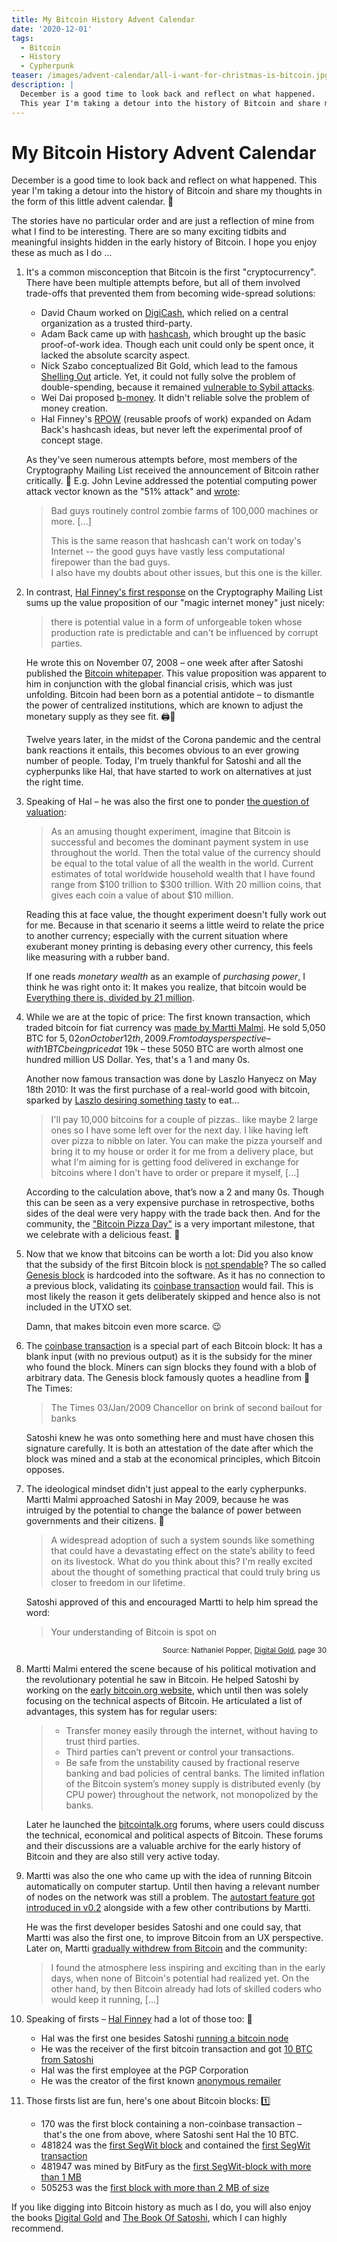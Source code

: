 ```yaml
---
title: My Bitcoin History Advent Calendar
date: '2020-12-01'
tags:
  - Bitcoin
  - History
  - Cypherpunk
teaser: /images/advent-calendar/all-i-want-for-christmas-is-bitcoin.jpg
description: |
  December is a good time to look back and reflect on what happened.
  This year I'm taking a detour into the history of Bitcoin and share my thoughts in the form of this little advent calendar.
---
```

# My Bitcoin History Advent&nbsp;Calendar

December is a good time to look back and reflect on what happened.
This year I'm taking a detour into the history of Bitcoin and share my thoughts in the form of this little advent calendar. 🎄

The stories have no particular order and are just a reflection of mine from what I find to be interesting.
There are so many exciting tidbits and meaningful insights hidden in the early history of Bitcoin.
I hope you enjoy these as much as I do …

<script>
  const now = new Date()
  const y = now.getFullYear()
  const m = now.getMonth()
  if (y == 2020 && m <= 11 && location.host !== 'localhost:3000') {
    const d = now.getDate()
    const css = `.advent-calendar ol > li:nth-child(n+${d+1}) { display: none; } `
    const style = document.createElement('style')
    style.type = 'text/css'
    style.appendChild(document.createTextNode(css))
    document.head.appendChild(style)
  }
</script>

<div class="advent-calendar">

1. It's a common misconception that Bitcoin is the first "cryptocurrency". There have been multiple attempts before, but all of them involved trade-offs that prevented them from becoming wide-spread solutions:

    - David Chaum worked on [DigiCash](https://www.chaum.com/ecash/), which relied on a central organization as a trusted third-party.
    - Adam Back came up with [hashcash](http://www.hashcash.org/), which brought up the basic proof-of-work idea.
      Though each unit could only be spent once, it lacked the absolute scarcity aspect.
    - Nick Szabo conceptualized Bit Gold, which lead to the famous [Shelling Out](https://nakamotoinstitute.org/shelling-out/) article.
      Yet, it could not fully solve the problem of double-spending, because it remained [vulnerable to Sybil attacks](http://unenumerated.blogspot.com/2009/05/liar-resistant-government.html).
    - Wei Dai proposed [b-money](https://nakamotoinstitute.org/b-money/). It didn't reliable solve the problem of money creation.
    - Hal Finney's [RPOW](https://nakamotoinstitute.org/finney/rpow/index.html) (reusable proofs of work) expanded on Adam Back's hashcash ideas,
      but never left the experimental proof of concept stage.

    As they've seen numerous attempts before, most members of the Cryptography Mailing List received the announcement of Bitcoin rather critically. 🧐
    E.g. John Levine addressed the potential computing power attack vector known as the "51% attack" and [wrote](https://satoshi.nakamotoinstitute.org/emails/cryptography/threads/1/#014817):

    > Bad guys routinely control zombie farms of 100,000 machines or more. […]<br>
    >
    >  This is the same reason that hashcash can't work on today's Internet -- the good guys have vastly less computational firepower than the bad guys. <br>
    > I also have my doubts about other issues, but this one is the killer.

2. In contrast, [Hal Finney's first response](https://satoshi.nakamotoinstitute.org/emails/cryptography/threads/1/#014827) on the Cryptography Mailing List sums up the value proposition of our "magic internet money" just nicely:

    > there is potential value in a form of unforgeable token whose production rate is predictable and can't be influenced by corrupt parties.

    He wrote this on November 07, 2008 – one week after after Satoshi published the [Bitcoin whitepaper](http://www.bitcoin.org/bitcoin.pdf).
    This value proposition was apparent to him in conjunction with the global financial crisis, which was just unfolding.
    Bitcoin had been born as a potential antidote – to dismantle the power of centralized institutions, which are known to adjust the monetary supply as they see fit. 🖨💸

    Twelve years later, in the midst of the Corona pandemic and the central bank reactions it entails, this becomes obvious to an ever growing number of people.
    Today, I'm truely thankful for Satoshi and all the cypherpunks like Hal, that have started to work on alternatives at just the right time.

3. Speaking of Hal – he was also the first one to ponder [the question of valuation](https://satoshi.nakamotoinstitute.org/emails/cryptography/threads/2/#015004):

    > As an amusing thought experiment, imagine that Bitcoin is successful and becomes the dominant payment system in use throughout the world.
    > Then the total value of the currency should be equal to the total value of all the wealth in the world.
    > Current estimates of total worldwide household wealth that I have found range from $100 trillion to $300 trillion.
    > With 20 million coins, that gives each coin a value of about $10 million.

    Reading this at face value, the thought experiment doesn't fully work out for me.
    Because in that scenario it seems a little weird to relate the price to another currency;
    especially with the current situation where exuberant money printing is debasing every other currency, this feels like measuring with a rubber band.

    If one reads *monetary wealth* as an example of *purchasing power*, I think he was right onto it:
    It makes you realize, that bitcoin would be [Everything there is, divided by 21 million](https://www.youtube.com/watch?v=2pDlaOGA2ac).

4. While we are at the topic of price:
    The first known transaction, which traded bitcoin for fiat currency was [made by Martti Malmi](https://twitter.com/marttimalmi/status/423455561703624704).
    He sold 5,050 BTC for $5,02 on October 12th, 2009.
    From todays perspective – with 1 BTC being priced at ~$19k – these 5050 BTC are worth almost one hundred million US Dollar.
    Yes, that's a 1 and many 0s.

    Another now famous transaction was done by Laszlo Hanyecz on May 18th 2010:
    It was the first purchase of a real-world good with bitcoin, sparked by [Laszlo desiring something tasty](https://bitcointalk.org/index.php?topic=137.0) to eat…

    > I'll pay 10,000 bitcoins for a couple of pizzas.. like maybe 2 large ones so I have some left over for the next day.
    > I like having left over pizza to nibble on later.
    > You can make the pizza yourself and bring it to my house or order it for me from a delivery place,
    > but what I'm aiming for is getting food delivered in exchange for bitcoins where I don't have to order or prepare it myself, […]

    According to the calculation above, that’s now a 2 and many 0s.
    Though this can be seen as a very expensive purchase in retrospective, boths sides of the deal were very happy with the trade back then.
    And for the community, the ["Bitcoin Pizza Day"](https://happybitcoinpizzaday.com/) is a very important milestone, that we celebrate with a delicious feast. 🍕

5. Now that we know that bitcoins can be worth a lot:
   Did you also know that the subsidy of the first Bitcoin block is [not spendable](https://github.com/bitcoin/bitcoin/blob/b549cb1bd2cc4c6d7daeccdd06915bec590e90ca/src/validation.cpp#L1960)?
    The so called [Genesis block](https://en.bitcoin.it/wiki/Genesis_block) is hardcoded into the software.
    As it has no connection to a previous block, validating its [coinbase transaction](https://en.bitcoin.it/wiki/Coinbase) would fail.
    This is most likely the reason it gets deliberately skipped and hence also is not included in the UTXO set.

    Damn, that makes bitcoin even more scarce. 😉

6. The [coinbase transaction](https://learnmeabitcoin.com/technical/coinbase-transaction) is a special part of each Bitcoin block:
    It has a blank input (with no previous output) as it is the subsidy for the miner who found the block.
    Miners can sign blocks they found with a blob of arbitrary data.
    The Genesis block famously quotes a headline from 📰 The Times:

    > The Times 03/Jan/2009 Chancellor on brink of second bailout for banks

    Satoshi knew he was onto something here and must have chosen this signature carefully.
    It is both an attestation of the date after which the block was mined and a stab at the economical principles, which Bitcoin opposes.

7. The ideological mindset didn't just appeal to the early cypherpunks.
    Martti Malmi approached Satoshi in May 2009, because he was intruiged by the potential to change the balance of power between governments and their citizens. 🗽

    > A widespread adoption of such a system sounds like something that could have a devastating effect on the state’s ability to feed on its livestock.
    > What do you think about this?
    > I'm really excited about the thought of something practical that could truly bring us closer to freedom in our lifetime.

    Satoshi approved of this and encouraged Martti to help him spread the word:

    > Your understanding of Bitcoin is spot on

    <div style="text-align:right">
      <small class="note">
        Source: Nathaniel Popper, <a href="https://www.amazon.com/Digital-Gold-Untold-Story-Bitcoin/dp/0241180996/ref=as_li_ss_tl?__mk_de_DE=%C3%85M%C3%85%C5%BD%C3%95%C3%91&dchild=1&qid=1606989130&sr=8-3&linkCode=ll1&tag=innovatedde-21&linkId=7f9b5a88c14b3e7653de934585d38c79">Digital Gold</a>, page 30
      </small>
    </div>

8. Martti Malmi entered the scene because of his political motivation and the revolutionary potential he saw in Bitcoin.
    He helped Satoshi by working on the [early bitcoin.org website](https://web.archive.org/web/20100106082749/http://www.bitcoin.org/), which until then was solely focusing on the technical aspects of Bitcoin.
    He articulated a list of advantages, this system has for regular users:

    > - Transfer money easily through the internet, without having to trust third parties.<br>
    > - Third parties can’t prevent or control your transactions.<br>
    > - Be safe from the unstability caused by fractional reserve banking and bad policies of central banks. The limited inflation of the Bitcoin system’s money supply is distributed evenly (by CPU power) throughout the network, not monopolized by the banks.

    Later he launched the [bitcointalk.org](https://bitcointalk.org/) forums, where users could discuss the technical, economical and political aspects of Bitcoin.
    These forums and their discussions are a valuable archive for the early history of Bitcoin and they are also still very active today.

9. Martti was also the one who came up with the idea of running Bitcoin automatically on computer startup.
    Until then having a relevant number of nodes on the network was still a problem.
    The [autostart feature got introduced in v0.2](https://satoshi.nakamotoinstitute.org/emails/bitcoin-list/29/) alongside with a few other contributions by Martti.

    He was the first developer besides Satoshi and one could say, that Martti was also the first one, to improve Bitcoin from an UX perspective.
    Later on, Martti [gradually withdrew from Bitcoin](https://forum.bitcoin.com/post169130.html) and the community:

    > I found the atmosphere less inspiring and exciting than in the early days, when none of Bitcoin's potential had realized yet.
    > On the other hand, by then Bitcoin already had lots of skilled coders who would keep it running, […]

10. Speaking of firsts – [Hal Finney](https://web.archive.org/web/20140403012916/http://www.finney.org/~hal/) had a lot of those too: 🥇
    - Hal was the first one besides Satoshi [running a bitcoin node](https://twitter.com/halfin/status/1110302988)
    - He was the receiver of the first bitcoin transaction and got [10 BTC from Satoshi](https://www.blockstream.info/tx/f4184fc596403b9d638783cf57adfe4c75c605f6356fbc91338530e9831e9e16)
    - Hal was the first employee at the PGP Corporation
    - He was the creator of the first known [anonymous remailer](https://en.wikipedia.org/wiki/Anonymous_remailer#Cypherpunk_remailers.2C_also_called_Type_I)

11. Those firsts list are fun, here's one about Bitcoin blocks: 1️⃣
    - 170 was the first block containing a non-coinbase transaction – that's the one from above, where Satoshi sent Hal the 10 BTC.
    - 481824 was the [first SegWit block](https://twitter.com/conio/status/900722226911219712) and contained the [first SegWit transaction](https://twitter.com/KHS9NE/status/900553902923362304)
    - 481947 was mined by BitFury as the [first SegWit-block with more than 1 MB](https://twitter.com/sysmannet/status/900992234123911168?s=20)
    - 505253 was the [first block with more than 2 MB of size](https://twitter.com/BitGo/status/954998877920247808)

</div>

If you like digging into Bitcoin history as much as I do, you will also enjoy the books
[Digital Gold](https://www.amazon.com/Digital-Gold-Untold-Story-Bitcoin/dp/0241180996/ref=as_li_ss_tl?__mk_de_DE=%C3%85M%C3%85%C5%BD%C3%95%C3%91&dchild=1&qid=1606989130&sr=8-3&linkCode=ll1&tag=innovatedde-21&linkId=7f9b5a88c14b3e7653de934585d38c79) and
[The Book Of Satoshi](https://www.amazon.com/Book-Satoshi-Collected-Writings-Nakamoto/dp/0996061312/ref=as_li_ss_tl?__mk_de_DE=%C3%85M%C3%85%C5%BD%C3%95%C3%91&dchild=1&qid=1606989372&sr=8-1&linkCode=ll1&tag=innovatedde-21&linkId=c7cafc40f4ee2125d61bcdeb459128cb), which I can highly recommend.
